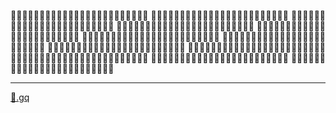 🐅🐅🐅🐅🐅🐅🐅🐅🐅🐅🐅🐅🐅🐅🐅🐅🐅🐅🐅🐅🐅🐅🐅🐅
🐅🐅🐅🐅🐅🐅🐅🐅🐅🐅🐅🐅🐅🐅🐅🐅🐅🐅🐅🐅🐅🐅🐅🐅
🐅🐅🐅🐅🐅🐅🐅🐅🐅🐅🐅🐅🐅🐅🐅🐅🐅🐅🐅🐅🐅🐅🐅🐅
🐅🐅🐅🐅🐅🐅🐅🐅🐅🐅🐅🐅🐅🐅🐅🐅🐅🐅🐅🐅🐅🐅🐅🐅
🐅🐅🐅🐅🐅🐅🐅🐅🐅🐅🐅🐅🐅🐅🐅🐅🐅🐅🐅🐅🐅🐅🐅🐅
🐅🐅🐅🐅🐅🐅🐅🐅🐅🐅🐅🐅🐅🐅🐅🐅🐅🐅🐅🐅🐅🐅🐅🐅
🐅🐅🐅🐅🐅🐅🐅🐅🐅🐅🐅🐅🐅🐅🐅🐅🐅🐅🐅🐅🐅🐅🐅🐅
🐅🐅🐅🐅🐅🐅🐅🐅🐅🐅🐅🐅🐅🐅🐅🐅🐅🐅🐅🐅🐅🐅🐅🐅
🐅🐅🐅🐅🐅🐅🐅🐅🐅🐅🐅🐅🐅🐅🐅🐅🐅🐅🐅🐅🐅🐅🐅🐅
🐅🐅🐅🐅🐅🐅🐅🐅🐅🐅🐅🐅🐅🐅🐅🐅🐅🐅🐅🐅🐅🐅🐅🐅
🐅🐅🐅🐅🐅🐅🐅🐅🐅🐅🐅🐅🐅🐅🐅🐅🐅🐅🐅🐅🐅🐅🐅🐅
🐅🐅🐅🐅🐅🐅🐅🐅🐅🐅🐅🐅🐅🐅🐅🐅🐅🐅🐅🐅🐅🐅🐅🐅


---


[🐅.gq](https://xn--wn8h.gq)

